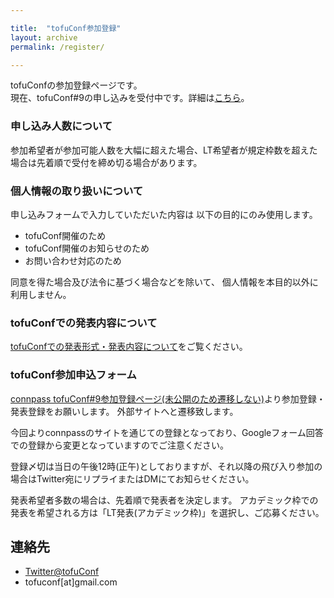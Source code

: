 ```yaml
---

title:  "tofuConf参加登録"
layout: archive
permalink: /register/

---
```

tofuConfの参加登録ページです。  
現在、tofuConf#9の申し込みを受付中です。詳細は[こちら](/2020-10-14/9th-tofuconf-general.html)。

### 申し込み人数について

参加希望者が参加可能人数を大幅に超えた場合、LT希望者が規定枠数を超えた場合は先着順で受付を締め切る場合があります。

### 個人情報の取り扱いについて

申し込みフォームで入力していただいた内容は
以下の目的にのみ使用します。

* tofuConf開催のため
* tofuConf開催のお知らせのため
* お問い合わせ対応のため

同意を得た場合及び法令に基づく場合などを除いて、
個人情報を本目的以外に利用しません。

### tofuConfでの発表内容について

[tofuConfでの発表形式・発表内容について](/about/presentation)をご覧ください。


### tofuConf参加申込フォーム
[connpass tofuConf#9参加登録ページ(未公開のため遷移しない)](https://tofuconf.connpass.com/event/hogehoge)より参加登録・発表登録をお願いします。
外部サイトへと遷移致します。

今回よりconnpassのサイトを通じての登録となっており、Googleフォーム回答での登録から変更となっていますのでご注意ください。

登録〆切は当日の午後12時(正午)としておりますが、それ以降の飛び入り参加の場合はTwitter宛にリプライまたはDMにてお知らせください。

発表希望者多数の場合は、先着順で発表者を決定します。
アカデミック枠での発表を希望される方は「LT発表(アカデミック枠)」を選択し、ご応募ください。



## 連絡先

* [Twitter@tofuConf](https://twitter.com/tofuConf)
* tofuconf[at]gmail.com
